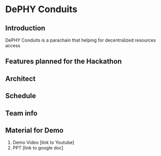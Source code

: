 DePHY Conduits
====

## Introduction

DePHY Conduits is a parachain that helping for decentralized resources access

## Features planned for the Hackathon

## Architect

## Schedule

## Team info

## Material for Demo
1. Demo Video [link to Youtube]
2. PPT [link to google doc]
